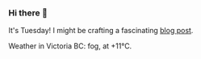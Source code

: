 ### Hi there :wave:

It's Tuesday! I might be crafting a fascinating [blog post](https://benjaminwuethrich.dev).

Weather in Victoria BC: fog, at +11°C.
